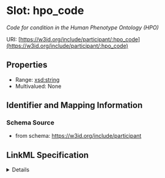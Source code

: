 # Slot: hpo_code
_Code for condition in the Human Phenotype Ontology (HPO)_


URI: [https://w3id.org/include/participant/:hpo_code](https://w3id.org/include/participant/:hpo_code)



<!-- no inheritance hierarchy -->




## Properties

* Range: [xsd:string](xsd:string)
* Multivalued: None







## Identifier and Mapping Information







### Schema Source


* from schema: https://w3id.org/include/participant




## LinkML Specification

<details>
```yaml
name: hpo_code
definition_uri: include:hpo_code
description: Code for condition in the Human Phenotype Ontology (HPO)
title: Hpo Code
from_schema: https://w3id.org/include/participant
rank: 1000
alias: hpo_code
domain_of:
- Condition
range: string

```
</details>